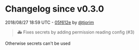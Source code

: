 # Changelog since v0.3.0

2018/08/27 18:59 UTC - [05f612e](https://github.com/hassio-addons/addon-octobox/commit/05f612e311660c23ce34674573476569f96e1ce2) by [@tjorim](https://github.com/tjorim)
> :ambulance: Fixes secrets by adding permission reading config (#3)

Otherwise secrets can't be used 

